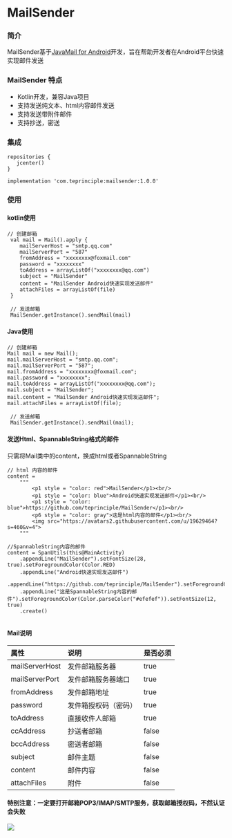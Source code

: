 # MailSender
### 简介
MailSender基于[JavaMail for Android](https://javaee.github.io/javamail/Android)开发，旨在帮助开发者在Android平台快速实现邮件发送
### MailSender 特点
* Kotlin开发，兼容Java项目
* 支持发送纯文本、html内容邮件发送
* 支持发送带附件邮件
* 支持抄送，密送

### 集成
```
repositories {
   jcenter()    
}

implementation 'com.teprinciple:mailsender:1.0.0'
```
### 使用
#### kotlin使用
```
// 创建邮箱
 val mail = Mail().apply {
    mailServerHost = "smtp.qq.com"
    mailServerPort = "587"
    fromAddress = "xxxxxxxx@foxmail.com"
    password = "xxxxxxxx"
    toAddress = arrayListOf("xxxxxxxx@qq.com")
    subject = "MailSender"
    content = "MailSender Android快速实现发送邮件"
    attachFiles = arrayListOf(file)
 }
 
 // 发送邮箱
 MailSender.getInstance().sendMail(mail)
```

#### Java使用
```
// 创建邮箱
Mail mail = new Mail();
mail.mailServerHost = "smtp.qq.com";
mail.mailServerPort = "587";
mail.fromAddress = "xxxxxxxx@foxmail.com";
mail.password = "xxxxxxxx";
mail.toAddress = arrayListOf("xxxxxxxx@qq.com");
mail.subject = "MailSender";
mail.content = "MailSender Android快速实现发送邮件";
mail.attachFiles = arrayListOf(file);

 // 发送邮箱
 MailSender.getInstance().sendMail(mail);
```

#### 发送Html、SpannableString格式的邮件

只需将Mail类中的content，换成html或者SpannableString
```
// html 内容的邮件
content = 
    """
        <p1 style = "color: red">MailSender</p1><br/>
        <p1 style = "color: blue">Android快速实现发送邮件</p1><br/>
        <p1 style = "color: blue">https://github.com/teprinciple/MailSender</p1><br/>
        <p6 style = "color: gray">这是html内容的邮件</p1><br/>
        <img src="https://avatars2.githubusercontent.com/u/19629464?s=460&v=4">
    """
    
//SpannableString内容的邮件
content = SpanUtils(this@MainActivity)
    .appendLine("MailSender").setFontSize(28, true).setForegroundColor(Color.RED)
    .appendLine("Android快速实现发送邮件")
    .appendLine("https://github.com/teprinciple/MailSender").setForegroundColor(Color.BLUE)
    .appendLine("这是SpannableString内容的邮件").setForegroundColor(Color.parseColor("#efefef")).setFontSize(12, true)
    .create()    
    
```

#### Mail说明
| 属性             | 说明                               | 是否必须 |
|:-------------- |:------------------------------------ |:------ |
| mailServerHost| 发件邮箱服务器         | true   |
| mailServerPort | 发件邮箱服务器端口      | true   |
| fromAddress    | 发件邮箱地址     | true   |
| password     | 发件箱授权码（密码）     | true   |
| toAddress     | 直接收件人邮箱    | true   |
| ccAddress     | 抄送者邮箱     | false   |
| bccAddress     | 密送者邮箱     | false   |
| subject     | 邮件主题     | false   |
| content     | 邮件内容     | false   |
| attachFiles     | 附件     | false   |

#### 特别注意：一定要打开邮箱POP3/IMAP/SMTP服务，获取邮箱授权码，不然认证会失败
![](http://upload-images.jianshu.io/upload_images/2368611-58043f5d5d0b6137.png?imageMogr2/auto-orient/strip%7CimageView2/2/w/1240)